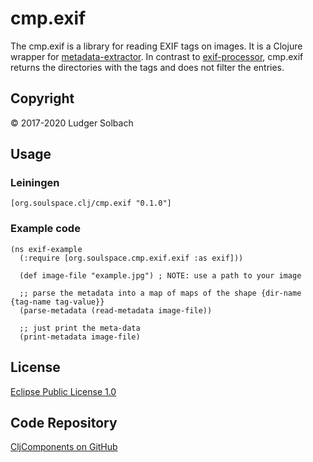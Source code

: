 cmp.exif
========
The cmp.exif is a library for reading EXIF tags on images. It is a Clojure wrapper for [metadata-extractor](https://github.com/drewnoakes/metadata-extractor).
In contrast to [exif-processor](https://github.com/joshuamiller/exif-processor), cmp.exif returns the directories with the tags and does not filter the entries.


Copyright
---------
© 2017-2020 Ludger Solbach

Usage
-----
### Leiningen

```
[org.soulspace.clj/cmp.exif "0.1.0"]
```

### Example code

```
(ns exif-example
  (:require [org.soulspace.cmp.exif.exif :as exif]))
  
  (def image-file "example.jpg") ; NOTE: use a path to your image

  ;; parse the metadata into a map of maps of the shape {dir-name {tag-name tag-value}}
  (parse-metadata (read-metadata image-file))

  ;; just print the meta-data
  (print-metadata image-file)
```

License
-------
[Eclipse Public License 1.0](http://www.eclipse.org/legal/epl-v10.html)

Code Repository
---------------
[CljComponents on GitHub](https://github.com/lsolbach/CljComponents)
